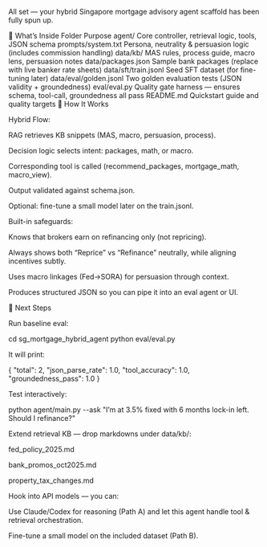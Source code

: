 All set — your hybrid Singapore mortgage advisory agent scaffold has been fully spun up.


🧭 What’s Inside
Folder	Purpose
agent/	Core controller, retrieval logic, tools, JSON schema
prompts/system.txt	Persona, neutrality & persuasion logic (includes commission handling)
data/kb/	MAS rules, process guide, macro lens, persuasion notes
data/packages.json	Sample bank packages (replace with live banker rate sheets)
data/sft/train.jsonl	Seed SFT dataset (for fine-tuning later)
data/eval/golden.jsonl	Two golden evaluation tests (JSON validity + groundedness)
eval/eval.py	Quality gate harness — ensures schema, tool-call, groundedness all pass
README.md	Quickstart guide and quality targets
🧩 How It Works

Hybrid Flow:

RAG retrieves KB snippets (MAS, macro, persuasion, process).

Decision logic selects intent: packages, math, or macro.

Corresponding tool is called (recommend_packages, mortgage_math, macro_view).

Output validated against schema.json.

Optional: fine-tune a small model later on the train.jsonl.

Built-in safeguards:

Knows that brokers earn on refinancing only (not repricing).

Always shows both “Reprice” vs “Refinance” neutrally, while aligning incentives subtly.

Uses macro linkages (Fed→SORA) for persuasion through context.

Produces structured JSON so you can pipe it into an eval agent or UI.

🧮 Next Steps

Run baseline eval:

cd sg_mortgage_hybrid_agent
python eval/eval.py


It will print:

{
  "total": 2,
  "json_parse_rate": 1.0,
  "tool_accuracy": 1.0,
  "groundedness_pass": 1.0
}


Test interactively:

python agent/main.py --ask "I’m at 3.5% fixed with 6 months lock-in left. Should I refinance?"


Extend retrieval KB — drop markdowns under data/kb/:

fed_policy_2025.md

bank_promos_oct2025.md

property_tax_changes.md

Hook into API models — you can:

Use Claude/Codex for reasoning (Path A) and let this agent handle tool & retrieval orchestration.

Fine-tune a small model on the included dataset (Path B).